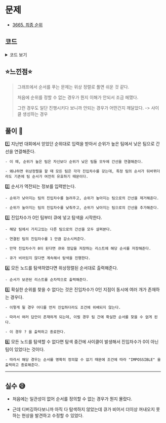 # 문제

- [3665. 최종 순위](https://www.acmicpc.net/problem/3665)

## 코드

<details><summary> 코드 보기 </summary>

```java
import java.io.BufferedReader;
import java.io.IOException;
import java.io.InputStreamReader;
import java.util.ArrayList;
import java.util.Arrays;
import java.util.LinkedList;
import java.util.List;
import java.util.Queue;
import java.util.Scanner;
import java.util.StringTokenizer;

public class Q3665 {
    final static int INF = 987654321;
    static int n, m, arr[], inDegree[];
    static List<Integer> order[];
    static Scanner sc = new Scanner(System.in);
    public static void main(String[] args){
        int tc = sc.nextInt();
        while(tc-- > 0) {
            if(init())
                solution();
        }
    }

    private static void solution() {
        int head = 0;
        for (int i = 1; i <= n; i++) {
            if(inDegree[i] == 0) {
                head = i;
                break;
            }
        }
        Queue<Integer> q = new LinkedList<>();
        List<Integer> ans = new ArrayList<>();
        if(head != 0) {
            ans.add(head);
            q.add(head);
        }
        while (!q.isEmpty()) {
            if(q.size() >= 2){
                System.out.println("?");
                return;
            }
            head = q.poll();
            for (int i = 0; i < order[head].size(); i++) {
                int next = order[head].get(i);
                inDegree[next] -= 1;
                if(inDegree[next] == 0){
                    q.add(next);
                    ans.add(next);
                }
            }
        }
        // 방향 그래프에서 사이클 : 진입차수가 0인 지점이 더 이상 없는 경우 -> 모든 지점 탐색 불가
        if(ans.size() != n){
            System.out.println("IMPOSSIBLE");
            return;
        }
        for (Integer an : ans) {
            System.out.print(an + " ");
        }
        System.out.println();
    }

    private static boolean init() {
        n = sc.nextInt();
        arr = new int[n + 1];
        order = new List[n + 1];
        inDegree = new int[n + 1];
        for (int i = 1; i <= n; i++)
            order[i] = new ArrayList<>();

        // original rank
        for (int i = 1; i <= n; i++) {
            arr[i] = sc.nextInt();
            inDegree[arr[i]] = i - 1;
        }
        for (int i = 1; i <= n - 1; i++) {
            for (int j = i + 1; j <= n; j++) {
                order[arr[i]].add((Integer)arr[j]);
            }
        }

        // changed rank
        m = sc.nextInt();
        for (int i = 0; i < m; i++) {
            Integer pre = sc.nextInt();
            Integer post = sc.nextInt();
            int preIdx = getIndex(pre), postIdx = getIndex(post);
            if(preIdx == INF || postIdx == INF) {
                System.out.println("IMPOSSIBLE");
                return false;
            }

            if(preIdx < postIdx){
                order[pre].remove(post);
                order[post].add(pre);

                inDegree[pre] += 1;
                inDegree[post] -= 1;
            }
            else{
                order[pre].add(post);
                order[post].remove(pre);

                inDegree[pre] -= 1;
                inDegree[post] += 1;
            }
        }
        return true;
    }

    private static int getIndex(int num) {
        for (int i = 1; i <= n; i++) {
            if(arr[i] == num)
                return i;
        }
        return INF;
    }

    private static int stoi(String str) {
        return Integer.parseInt(str);
    }
}
/*
6
2
1 2
0
2
1 2
1
1 2
3
3 1 2
0
3
3 1 2
1
1 2
3
3 1 2
1
1 3
3
3 1 2
2
1 2
1 3
 */
```

</details>

## ⭐️느낀점⭐️

> 그래프에서 순서를 푸는 문제는 위상 정렬로 풀면 쉬운 것 같다.
>
> 처음에 순위를 정할 수 없는 경우가 뭔지 이해가 안되서 조금 헤맸다.
>
> 그런 경우도 일단 진행시키다 보니까 안되는 경우가 어떤건지 깨달았다. -> 사이클 생성하는 경우

## 풀이 📣

1️⃣ 지난번 대회에서 얻었던 순위대로 입력을 받아서 순위가 높은 팀에서 낮은 팀으로 간선을 연결해준다.

    - 이 때, 순위가 높은 팀은 자신보다 순위가 낮은 팀들 모두에 간선을 연결해준다.

    - 왜냐하면 위상정렬을 할 때 모든 팀은 각각 진입차수를 갖는데, 특정 팀의 순서가 뒤바뀌더라도 기존에 팀 순서가 여전히 유효하기 때문이다.

2️⃣ 순서가 역전되는 정보를 입력받는다.

    - 순위가 낮아지는 팀의 진입차수를 늘려주고, 순위가 높아지는 팀으로의 간선을 제거해준다.

    - 순위가 높아지는 팀의 진입차수를 낮춰주고, 순위가 낮아지는 팀으로의 간선을 추가해준다.

3️⃣ 진입차수가 0인 팀부터 큐에 넣고 탐색을 시작한다.

    - 해당 팀에서 가지고있는 다른 팀으로의 간선을 모두 살펴본다.

    - 연결된 팀의 진입차수를 1 만큼 감소시켜준다.

    - 만약 진입차수가 0이 된다면 큐와 정답을 저장하는 리스트에 해당 순서를 저장해준다.

    - 큐가 비어있지 않다면 계속해서 탐색을 진행한다.

4️⃣ 모든 노드를 탐색하였다면 위상정렬된 순서대로 출력해준다.

    - 순서가 보관된 리스트를 순차적으로 출력해준다.

5️⃣ 확실한 순위를 찾을 수 없다는 것은 진입차수가 0인 지점이 동시에 여러 개가 존재하는 경우다.

    - 이렇게 될 경우 어디를 먼저 진입하더라도 조건에 위배되지 않는다.

    - 따라서 여러 답안이 존재하게 되는데, 이럴 경우 팀 간에 확실한 순서를 찾을 수 없게 된다.

    - 이 경우 ? 을 출력하고 종료한다.

6️⃣ 모든 노드를 탐색할 수 없다면 탐색 중간에 사이클이 발생해서 진입차수가 0이 아닌 팀이 있었다는 것이다.

    - 따라서 해당 경우는 순서를 명확히 정의할 수 없기 때문에 조건에 따라 "IMPOSSIBLE" 을 출력하고 종료해준다.

<hr/>

## 실수 😅

- 처음에는 일관성이 없어 순서를 정의할 수 없는 경우가 뭔지 몰랐다.

- 근데 디버깅하다보니까 아직 다 탐색하지 않았는데 큐가 비어서 더이상 꺼내오지 못하는 현상을 발견하고 수정할 수 있었다.
